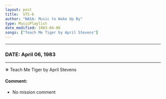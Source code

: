 ```yaml
---
layout: post
title:  STS-6
author: "NASA: Music to Wake Up By"
type: MusicPlaylist
date_modified: 1983-04-06
songs: ["Teach Me Tiger by April Stevens"]
---
```


----
### DATE: April 06, 1983
----
✵ Teach Me Tiger by April Stevens

#### Comment:
* No mission comment



<br/>
<center>
	<a target="_blank"
	   href="https://twitter.com/intent/tweet?hashtags=Space,NASA,Playlist,NASAWakeupCalls,SpaceProgram&text={{ page.author}}, '{{ page.songs.first }}' {{ page.title }}, {{ page.date | date: '%B %d, %Y' }}. {{ site.url }}{{ page.url }}&via=nasawakeupcalls"><i class="fab fa-twitter" alt="Tweet this page" style="font-size: 1.3em;"></i></a>
	&nbsp; 	<i class="fas fa-user-astronaut" style="font-size: 1.5em;"></i> &nbsp;
    <a type="amzn" search="'Teach Me Tiger by April Stevens'" category="popular music">
    <i class="fab fa-amazon" style="font-size: 1.3em;"></i></a>
</center>
